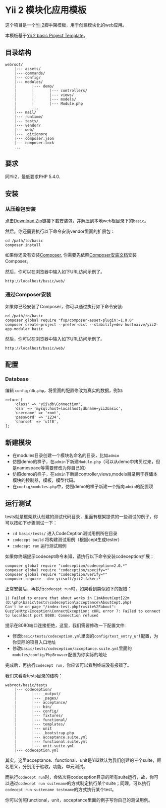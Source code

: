 Yii 2 模块化应用模板
============================

这个项目是一个[Yii 2](http://www.yiiframework.com/)脚手架模板，用于创建模块化的web应用。

本模板基于[Yii 2 basic Project Template](https://github.com/yiisoft/yii2-app-basic)。

目录结构
-------------------
	webroot/
		|--- assets/
		|--- commands/
		|--- config/
		|--- modules/
		|		|--- demo/
		|		|		|--- controllers/
		|		|		|--- views/
		|		|		|--- models/
		|		|		|--- Module.php
		|		...
		|--- mail/
		|--- runtime/
		|--- tests/
		|--- vendor/
		|--- web/
		|--- .gitignore
		|--- composer.json
		|--- composer.lock
		...


要求
------------

同Yii2，最低要求PHP 5.4.0.


安装
------------

### 从压缩包安装

点击[Download Zip](https://github.com/hustnaive/yii2-app-modular/archive/master.zip)链接下载安装包，并解压到本地web根目录下的`basic`。

然后，你还需要执行以下命令安装vendor里面的扩展包：

	cd /path/to/basic
	composer install

如果你还没有安装[Composer](http://getcomposer.org/), 你需要先依照[Composer安装文档](http://docs.phpcomposer.com/00-intro.html#Installation-*nix)安装Composer。

然后，你可以在浏览器中输入如下URL访问示例了。

~~~
http://localhost/basic/web/
~~~


### 通过Composer安装

如果你已经安装了Composer，你可以通过执行如下命令安装:

~~~
cd /path/to/basic
composer global require "fxp/composer-asset-plugin:~1.0.0"
composer create-project --prefer-dist --stability=dev hustnaive/yii2-app-modular basic
~~~

然后，你可以在浏览器中输入如下URL访问示例了。

~~~
http://localhost/basic/web/
~~~


配置
-------------

### Database

编辑 `config/db.php`，将里面的配置修改为真实的数据，例如:


	return [
	    'class' => 'yii\db\Connection',
	    'dsn' => 'mysql:host=localhost;dbname=yii2basic',
	    'username' => 'root',
	    'password' => '1234',
	    'charset' => 'utf8',
	];


新建模块
----

* 在modules目录创建一个模块名命名的目录，比如`admin`
* 仿照demo的样子，在`admin`下新建`Module.php`（可以从demo中拷贝过来，但是namespace等需要修改为你自己的）
* 仿照demo的样子，在`admin`下新建controller,views,models目录用于存储本模块的控制器，模板，模型代码。
* 在`config/modules.php`中，仿照demo的样子新建一个指向`admin`的配置项


运行测试
---

tests就是框架默认创建的测试代码目录，里面有框架提供的一些测试的例子，你可以按如下步骤测试一下：

* `cd basic/tests/` 进入CodeCeption测试用例所在目录
* `codecept build`  将构建测试用例（根据cept生成tester）   
* `codecept run`    运行测试用例

如果你终端提示codecept命令未知，请执行以下命令安装codeception扩展：

	composer global require "codeception/codeception=2.0.*"
	composer global require "codeception/specify=*"
	composer global require "codeception/verify=*"
	composer require --dev yiisoft/yii2-faker:*

正常安装后，再执行`codecept run`时，如果看到类似如下的报错：

	1) Failed to ensure that about works in [1mAboutCept[22m (D:\php\basic\tests\codeception\acceptance\AboutCept.php)
	Can't be on page "/index-test.php?r=site%2Fabout":
	GuzzleHttp\Exception\ConnectException: cURL error 7: Failed to connect to localhost port 8080: Connection refused

提示在8080端口连接拒绝，这里，我们需要修改一下配置文件:

* 修改`basic/tests/codeception.yml`里面的`config/test_entry_url`配置，为你实际的项目入口地址
* 修改`basic/tests/codeception/acceptance.suite.yml`里面的`modules/config/PhpBrowser`配置为你实际的地址

完成后，再执行`codecept run`，你应该可以看到终端没有报错了。

我们来看看tests目录的结构：

	webroot/basic/tests
		|--- codeception/
		|		|--- _output/
		|		|--- _pages/
		|		|--- acceptance/
		|		|--- bin/
		|		|--- config/
		|		|--- fixtures/
		|		|--- functional/
		|		|--- templates/
		|		|--- unit
		|		|--- _bootstrap.php
		|		|--- acceptance.suite.yml
		|		|--- functional.suite.yml
		|		|--- unit.suite.yml
		|--- codeception.yml

其实，这里acceptance、functional、unit是Yii2默认为我们创建的三个suite，顾名思义，分别用于验收，功能，单元测试。

而执行`codecept run`时，会依次将codeception目录的所有suite运行，故，你可以通过`codecept run suitename`的方式制定执行某个suite；同理，可以执行`codecept run suitename testname`的方式执行某个test。

你可以仿照functional，unit，acceptance里面的例子写你自己的测试用例。
